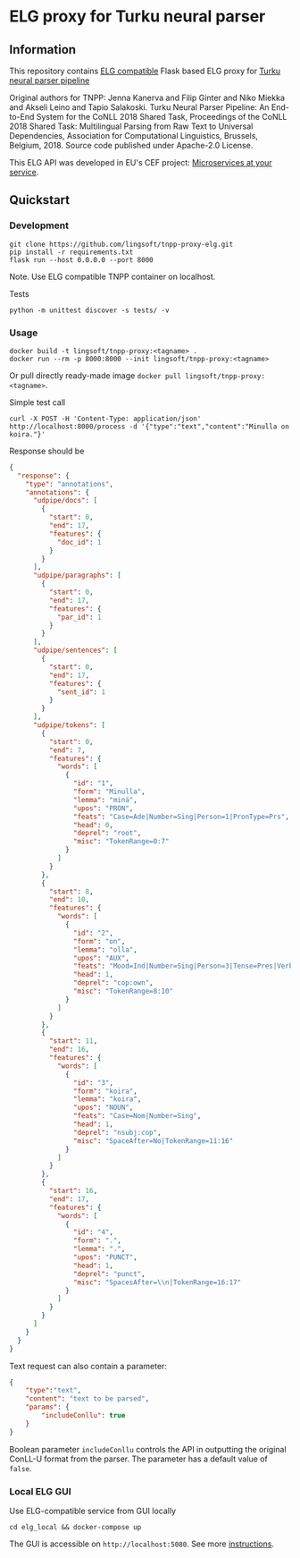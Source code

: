 # ELG proxy for Turku neural parser

## Information

This repository contains
[ELG compatible](https://european-language-grid.readthedocs.io/en/stable/all/A3_API/LTInternalAPI.html)
Flask based ELG proxy for
[Turku neural parser pipeline](https://turkunlp.org/Turku-neural-parser-pipeline/)

Original authors for TNPP:
Jenna Kanerva and Filip Ginter and Niko Miekka and Akseli Leino and Tapio Salakoski.
Turku Neural Parser Pipeline: An End-to-End System for the CoNLL 2018 Shared Task,
Proceedings of the CoNLL 2018 Shared Task: Multilingual Parsing from Raw Text to
Universal Dependencies,
Association for Computational Linguistics, Brussels, Belgium, 2018.
Source code published under Apache-2.0 License.

This ELG API was developed in EU's CEF project:
[Microservices at your service](https://www.lingsoft.fi/en/microservices-at-your-service-bridging-gap-between-nlp-research-and-industry).

## Quickstart

### Development

```
git clone https://github.com/lingsoft/tnpp-proxy-elg.git
pip install -r requirements.txt
flask run --host 0.0.0.0 --port 8000
```

Note. Use ELG compatible TNPP container on localhost.

Tests

```
python -m unittest discover -s tests/ -v
```

### Usage

```
docker build -t lingsoft/tnpp-proxy:<tagname> .
docker run --rm -p 8000:8000 --init lingsoft/tnpp-proxy:<tagname>
```

Or pull directly ready-made image `docker pull lingsoft/tnpp-proxy:<tagname>`.

Simple test call

```
curl -X POST -H 'Content-Type: application/json' http://localhost:8000/process -d '{"type":"text","content":"Minulla on koira."}'
```

Response should be

```json
{
  "response": {
    "type": "annotations",
    "annotations": {
      "udpipe/docs": [
        {
          "start": 0,
          "end": 17,
          "features": {
            "doc_id": 1
          }
        }
      ],
      "udpipe/paragraphs": [
        {
          "start": 0,
          "end": 17,
          "features": {
            "par_id": 1
          }
        }
      ],
      "udpipe/sentences": [
        {
          "start": 0,
          "end": 17,
          "features": {
            "sent_id": 1
          }
        }
      ],
      "udpipe/tokens": [
        {
          "start": 0,
          "end": 7,
          "features": {
            "words": [
              {
                "id": "1",
                "form": "Minulla",
                "lemma": "minä",
                "upos": "PRON",
                "feats": "Case=Ade|Number=Sing|Person=1|PronType=Prs",
                "head": 0,
                "deprel": "root",
                "misc": "TokenRange=0:7"
              }
            ]
          }
        },
        {
          "start": 8,
          "end": 10,
          "features": {
            "words": [
              {
                "id": "2",
                "form": "on",
                "lemma": "olla",
                "upos": "AUX",
                "feats": "Mood=Ind|Number=Sing|Person=3|Tense=Pres|VerbForm=Fin|Voice=Act",
                "head": 1,
                "deprel": "cop:own",
                "misc": "TokenRange=8:10"
              }
            ]
          }
        },
        {
          "start": 11,
          "end": 16,
          "features": {
            "words": [
              {
                "id": "3",
                "form": "koira",
                "lemma": "koira",
                "upos": "NOUN",
                "feats": "Case=Nom|Number=Sing",
                "head": 1,
                "deprel": "nsubj:cop",
                "misc": "SpaceAfter=No|TokenRange=11:16"
              }
            ]
          }
        },
        {
          "start": 16,
          "end": 17,
          "features": {
            "words": [
              {
                "id": "4",
                "form": ".",
                "lemma": ".",
                "upos": "PUNCT",
                "head": 1,
                "deprel": "punct",
                "misc": "SpacesAfter=\\n|TokenRange=16:17"
              }
            ]
          }
        }
      ]
    }
  }
}
```

Text request can also contain a parameter:

```json
{
    "type":"text",
    "content": "text to be parsed",
    "params": {
        "includeConllu": true
    }
}
```

Boolean parameter `includeConllu` controls the API in outputting the original
ConLL-U format from the parser. The parameter has a default value of `false`.

### Local ELG GUI

Use ELG-compatible service from GUI locally

```
cd elg_local && docker-compose up
```

The GUI is accessible on `http://localhost:5080`. See more 
[instructions](https://european-language-grid.readthedocs.io/en/stable/all/A1_PythonSDK/DeployServicesLocally.html#deploy-elg-compatible-service-from-its-docker-image).
